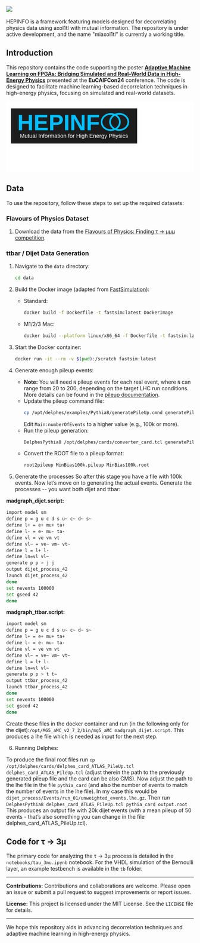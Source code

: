 ![](Downloads/HEPINFO_logo.svg)

HEPINFO is a framework featuring models designed for decorrelating physics data using axol1tl with mutual information. The repository is under active development, and the name "miaxol1tl" is currently a working title.

## Introduction

This repository contains the code supporting the poster [**Adaptive Machine Learning on FPGAs: Bridging Simulated and Real-World Data in High-Energy Physics**](https://indico.nikhef.nl/event/4875/contributions/20369/) presented at the **EuCAIFCon24** conference. The code is designed to facilitate machine learning-based decorrelation techniques in high-energy physics, focusing on simulated and real-world datasets.

![HEPINFO Logo](HEPINFO_logo.svg)

## Data

To use the repository, follow these steps to set up the required datasets:

### Flavours of Physics Dataset
1. Download the data from the [Flavours of Physics: Finding τ → μμμ competition](https://www.kaggle.com/competitions/flavours-of-physics).

### ttbar / Dijet Data Generation
1. Navigate to the `data` directory:
   ```bash
   cd data
   ```
2. Build the Docker image (adapted from [FastSimulation](https://github.com/schmittc/FastSimulation)):
   - Standard:
     ```bash
     docker build -f Dockerfile -t fastsim:latest DockerImage
     ```
   - M1/2/3 Mac:
     ```bash
     docker build --platform linux/x86_64 -f Dockerfile -t fastsim:latest DockerImage
     ```
4. Start the Docker container:
   ```bash
   docker run -it --rm -v $(pwd):/scratch fastsim:latest
   ```
5. Generate enough pileup events:
   - **Note:** You will need `N` pileup events for each real event, where `N` can range from 20 to 200, depending on the target LHC run conditions. More details can be found in the [pileup documentation](https://cp3.irmp.ucl.ac.be/projects/delphes/wiki/WorkBook/PileUp).
   - Update the pileup command file:
     ```bash
     cp /opt/delphes/examples/Pythia8/generatePileUp.cmnd generatePileup100k.cmnd
     ```
     Edit `Main:numberOfEvents` to a higher value (e.g., 100k or more).
   - Run the pileup generation:
     ```bash
     DelphesPythia8 /opt/delphes/cards/converter_card.tcl generatePileup100k.cmnd MinBias100k.root
     ```
   - Convert the ROOT file to a pileup format:
     ```bash
     root2pileup MinBias100k.pileup MinBias100k.root
     ```

6. Generate the processes
So after this stage you have a file with 100k events. Now let’s move on to generating the actual events. Generate the processes -- you want both dijet and ttbar:

**madgraph_dijet.script:**
```bash
import model sm
define p = g u c d s u~ c~ d~ s~
define l+ = e+ mu+ ta+
define l- = e- mu- ta-
define vl = ve vm vt
define vl~ = ve~ vm~ vt~
define l = l+ l-
define ln=vl vl~
generate p p > j j
output dijet_process_42
launch dijet_process_42
done
set nevents 100000
set gseed 42
done
```

**madgraph_ttbar.script:**
```bash
import model sm
define p = g u c d s u~ c~ d~ s~
define l+ = e+ mu+ ta+
define l- = e- mu- ta-
define vl = ve vm vt
define vl~ = ve~ vm~ vt~
define l = l+ l-
define ln=vl vl~
generate p p > t t~
output ttbar_process_42
launch ttbar_process_42
done
set nevents 100000
set gseed 42
done
```
Create these files in the docker container and run (in the following only for the dijet):`/opt/MG5_aMC_v2_7_2/bin/mg5_aMC madgraph_dijet.script`.
This produces a lhe file which is needed as input for the next step.

6. Running Delphes:

To produce the final root files run `cp /opt/delphes/cards/delphes_card_ATLAS_PileUp.tcl delphes_card_ATLAS_PileUp.tcl` (adjust therein the path to the previously generated pileup file and the card can be also CMS).
Now adjust the path to the lhe file in the file `pythia_card` (and also the number of events to match the number of events in the lhe file). In my case this would be `dijet_process/Events/run_01/unweighted_events.lhe.gz`. Then run `DelphesPythia8 delphes_card_ATLAS_PileUp.tcl pythia_card output.root`
This produces an output file with 20k dijet events (with a mean pileup of 50 events - that’s also something you can change in the file delphes_card_ATLAS_PileUp.tcl).





## Code for τ → 3μ

The primary code for analyzing the τ → 3μ process is detailed in the `notebooks/tau_3mu.ipynb` notebook. For the VHDL simulation of the Bernoulli layer, an example testbench is available in the `tb` folder.

---

**Contributions:** Contributions and collaborations are welcome. Please open an issue or submit a pull request to suggest improvements or report issues.

**License:** This project is licensed under the MIT License. See the `LICENSE` file for details.

---

We hope this repository aids in advancing decorrelation techniques and adaptive machine learning in high-energy physics.

